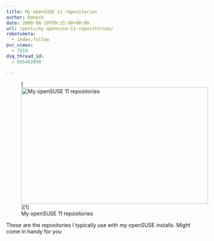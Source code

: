 ```yaml
---
title: My openSUSE 11 repositories
author: Danesh
date: 2008-08-10T09:15:08+00:00
url: /posts/my-opensuse-11-repositories/
robotsmeta:
  - index,follow
pvc_views:
  - 7919
dsq_thread_id:
  - 895462890

---
```

<figure id="attachment_775" aria-describedby="caption-attachment-775" style="width: 500px" class="wp-caption alignnone">[<img loading="lazy" class="size-medium wp-image-775" title="opensuse11-repository" src="/wp-content/uploads/2008/08/opensuse11-repository-500x312.png" alt="My openSUSE 11 repositories" width="500" height="312" srcset="/wp-content/uploads/2008/08/opensuse11-repository-500x312.png 500w, /wp-content/uploads/2008/08/opensuse11-repository.png 1280w" sizes="(max-width: 500px) 100vw, 500px" />][1]<figcaption id="caption-attachment-775" class="wp-caption-text">My openSUSE 11 repositories</figcaption></figure>

These are the repositories I typically use with my openSUSE installs. Might come in handy for you

 [1]: /wp-content/uploads/2008/08/opensuse11-repository.png